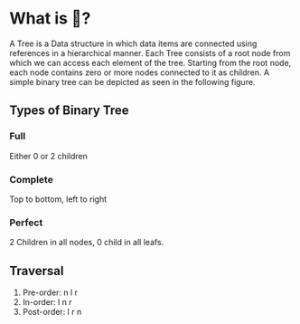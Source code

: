 # What is 🌳?
A Tree is a Data structure in which data items are connected using references in a hierarchical manner. Each Tree consists of a root node from which we can access each element of the tree. Starting from the root node, each node contains zero or more nodes connected to it as children. A simple binary tree can be depicted as seen in the following figure.


## Types of Binary Tree
### Full
Either 0 or 2 children


### Complete
Top to bottom, left to right


### Perfect
2 Children in all nodes, 0 child in all leafs.


## Traversal
1. Pre-order: n l r  
2. In-order: l n r  
3. Post-order: l r n  
